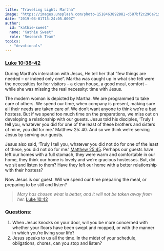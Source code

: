 ```yaml
---
title: "Traveling Light: Martha"
image: "https://images.unsplash.com/photo-1518463892881-d587bf2c296a?ixlib=rb-1.2.1&q=85&fm=jpg&crop=entropy&cs=srgb&ixid=eyJhcHBfaWQiOjk2NjF9"
date: "2019-03-01T15:24:05.000Z"
author:
  id: "kathie-sweet"
  name: "Kathie Sweet"
  role: "Research Team"
topics:
  - "devotionals"
---
```

### [Luke 10:38-42][1]

During Martha’s interaction with Jesus, He tell her that “few things are needed – or indeed only one”.  Martha was caught up in what she felt were the necessities for her visitors – a clean house, a good meal, comfort – while she was missing the real necessity:  time with Jesus.

The modern woman is depicted by Martha.  We are programmed to take care of others.  We spend our time, when company is present, making sure all their needs are taken care of.  We don’t want anyone to think we’re a bad hostess.  But if we spend too much time on the preparations, we miss out on developing a relationship with our guests.  Jesus told his disciples, ‘Truly I tell you, whatever you did for one of the least of these brothers and sisters of mine, you did for me.’ Matthew 25: 40.  And so we think we’re serving Jesus by serving our guests.

Jesus also said, ‘Truly I tell you, whatever you did not do for one of the least of these, you did not do for me.’ [Matthew 25:45][2].  Perhaps our guests have left our homes with a full stomach, they were warm and comfortable in our home, they think our home is lovely and we’re gracious hostesses.  But, did we sit and listen to them?  Have they left our home with a better relationship with their hostess?

Now Jesus is our guest.  Will we spend our time preparing the meal, or preparing to be still and listen?

> _Mary has chosen what is better, and it will not be taken away from her._  [Luke 10:42][1]

### Questions:
1. When Jesus knocks on your door, will you be more concerned with whether your floors have been swept and mopped, or with the manner in which you’re living your life?
2. Jesus speaks to us all the time.  In the midst of your schedule, obligations, chores, can you stop and listen?

[1]: https://www.bible.com/113/luk.10.38-42
[2]: https://www.bible.com/113/mat.25.45
